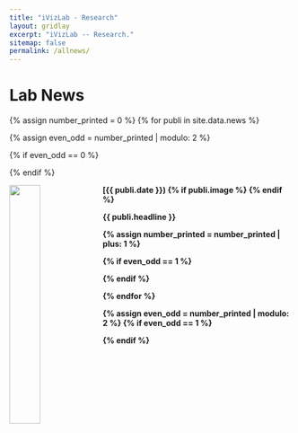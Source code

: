 ```yaml
---
title: "iVizLab - Research"
layout: gridlay
excerpt: "iVizLab -- Research."
sitemap: false
permalink: /allnews/
---
```



# Lab News

{% assign number_printed = 0 %}
{% for publi in site.data.news %}

{% assign even_odd = number_printed | modulo: 2 %}


{% if even_odd == 0 %}
<div class="row">
{% endif %}

<div class="col-sm-6 clearfix">

  <strong> [{{ publi.date }})
  {% if publi.image %}
  <img src="{{ site.url }}{{ site.baseurl }}/images/{{ publi.image }}" class="img-responsive" width="33%" style="float: left" />
  {% endif %}
  <p>{{ publi.headline }}</p>

</div>

{% assign number_printed = number_printed | plus: 1 %}

{% if even_odd == 1 %}
</div>
{% endif %}

{% endfor %}

{% assign even_odd = number_printed | modulo: 2 %}
{% if even_odd == 1 %}
</div>
{% endif %}

<p> &nbsp; </p>

